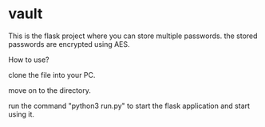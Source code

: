 # vault
This is the flask project where you can store multiple passwords. the stored passwords are encrypted using AES.


How to use?



clone the file into your PC.

move on to the directory.

run the command "python3 run.py" to start the flask application and start using it.
